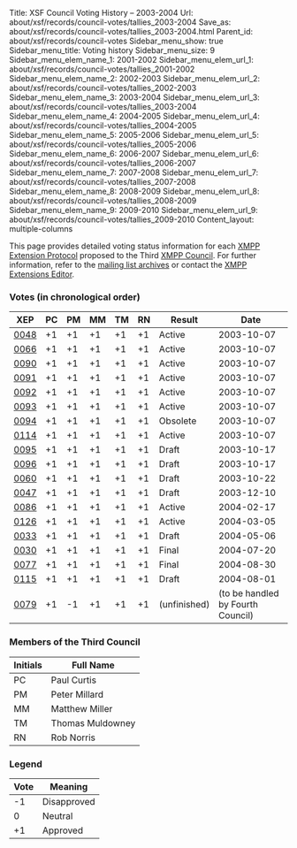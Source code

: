 Title: XSF Council Voting History – 2003-2004
Url: about/xsf/records/council-votes/tallies_2003-2004
Save_as: about/xsf/records/council-votes/tallies_2003-2004.html
Parent_id: about/xsf/records/council-votes
Sidebar_menu_show: true
Sidebar_menu_title: Voting history
Sidebar_menu_size: 9
Sidebar_menu_elem_name_1: 2001-2002
Sidebar_menu_elem_url_1: about/xsf/records/council-votes/tallies_2001-2002
Sidebar_menu_elem_name_2: 2002-2003
Sidebar_menu_elem_url_2: about/xsf/records/council-votes/tallies_2002-2003
Sidebar_menu_elem_name_3: 2003-2004
Sidebar_menu_elem_url_3: about/xsf/records/council-votes/tallies_2003-2004
Sidebar_menu_elem_name_4: 2004-2005
Sidebar_menu_elem_url_4: about/xsf/records/council-votes/tallies_2004-2005
Sidebar_menu_elem_name_5: 2005-2006
Sidebar_menu_elem_url_5: about/xsf/records/council-votes/tallies_2005-2006
Sidebar_menu_elem_name_6: 2006-2007
Sidebar_menu_elem_url_6: about/xsf/records/council-votes/tallies_2006-2007
Sidebar_menu_elem_name_7: 2007-2008
Sidebar_menu_elem_url_7: about/xsf/records/council-votes/tallies_2007-2008
Sidebar_menu_elem_name_8: 2008-2009
Sidebar_menu_elem_url_8: about/xsf/records/council-votes/tallies_2008-2009
Sidebar_menu_elem_name_9: 2009-2010
Sidebar_menu_elem_url_9: about/xsf/records/council-votes/tallies_2009-2010
Content_layout: multiple-columns

This page provides detailed voting status information for each [XMPP Extension Protocol] proposed to the Third [XMPP Council](2003-2004). For further information, refer to the [mailing list archives] or contact the [XMPP Extensions Editor].

### Votes (in chronological order)

| XEP    | PC  | PM | MM  | TM  | RN  | Result       | Date                              |
|--------|-----|----|-----|-----|-----|--------------|-----------------------------------|
| [0048] | +1  | +1 | +1  | +1  | +1  | Active       | 2003-10-07                        |
| [0066] | +1  | +1 | +1  | +1  | +1  | Active       | 2003-10-07                        |
| [0090] | +1  | +1 | +1  | +1  | +1  | Active       | 2003-10-07                        |
| [0091] | +1  | +1 | +1  | +1  | +1  | Active       | 2003-10-07                        |
| [0092] | +1  | +1 | +1  | +1  | +1  | Active       | 2003-10-07                        |
| [0093] | +1  | +1 | +1  | +1  | +1  | Active       | 2003-10-07                        |
| [0094] | +1  | +1 | +1  | +1  | +1  | Obsolete     | 2003-10-07                        |
| [0114] | +1  | +1 | +1  | +1  | +1  | Active       | 2003-10-07                        |
| [0095] | +1  | +1 | +1  | +1  | +1  | Draft        | 2003-10-17                        |
| [0096] | +1  | +1 | +1  | +1  | +1  | Draft        | 2003-10-17                        |
| [0060] | +1  | +1 | +1  | +1  | +1  | Draft        | 2003-10-22                        |
| [0047] | +1  | +1 | +1  | +1  | +1  | Draft        | 2003-12-10                        |
| [0086] | +1  | +1 | +1  | +1  | +1  | Active       | 2004-02-17                        |
| [0126] | +1  | +1 | +1  | +1  | +1  | Active       | 2004-03-05                        |
| [0033] | +1  | +1 | +1  | +1  | +1  | Draft        | 2004-05-06                        |
| [0030] | +1  | +1 | +1  | +1  | +1  | Final        | 2004-07-20                        |
| [0077] | +1  | +1 | +1  | +1  | +1  | Final        | 2004-08-30                        |
| [0115] | +1  | +1 | +1  | +1  | +1  | Draft        | 2004-08-01                        |
| [0079] | +1  | -1 | +1  | +1  | +1  | (unfinished) | (to be handled by Fourth Council) |

### Members of the Third Council

| Initials | Full Name        |
|----------|------------------|
| PC       | Paul Curtis      |
| PM       | Peter Millard    |
| MM       | Matthew Miller   |
| TM       | Thomas Muldowney |
| RN       | Rob Norris       |

### Legend

| Vote | Meaning      |
|------|--------------|
| -1   | Disapproved  |
| 0    | Neutral      |
| +1   | Approved     |

  [XMPP Extension Protocol]: /extensions/
  [XMPP Council]: /council/
  [mailing list archives]: http://mail.jabber.org/pipermail/council/
  [XMPP Extensions Editor]: /extensions/editor.shtml
  [0048]: /extensions/xep-0048.html
  [0066]: /extensions/xep-0066.html
  [0090]: /extensions/xep-0090.html
  [0091]: /extensions/xep-0091.html
  [0092]: /extensions/xep-0092.html
  [0093]: /extensions/xep-0093.html
  [0094]: /extensions/xep-0094.html
  [0114]: /extensions/xep-0114.html
  [0095]: /extensions/xep-0095.html
  [0096]: /extensions/xep-0096.html
  [0060]: /extensions/xep-0060.html
  [0047]: /extensions/xep-0047.html
  [0086]: /extensions/xep-0086.html
  [0126]: /extensions/xep-0126.html
  [0033]: /extensions/xep-0033.html
  [0030]: /extensions/xep-0030.html
  [0077]: /extensions/xep-0077.html
  [0115]: /extensions/xep-0115.html
  [0079]: /extensions/xep-0079.html
